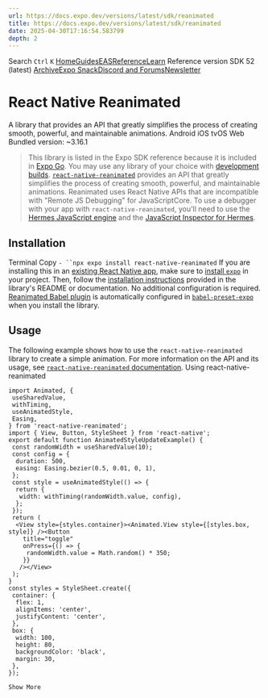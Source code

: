```yaml
---
url: https://docs.expo.dev/versions/latest/sdk/reanimated
title: https://docs.expo.dev/versions/latest/sdk/reanimated
date: 2025-04-30T17:16:54.583799
depth: 2
---
```


Search
`Ctrl` `K`
[Home](https://docs.expo.dev/)[Guides](https://docs.expo.dev/guides/overview)[EAS](https://docs.expo.dev/eas)[Reference](https://docs.expo.dev/versions/latest)[Learn](https://docs.expo.dev/tutorial/overview)
Reference version
SDK 52 (latest)
[Archive](https://docs.expo.dev/archive)[Expo Snack](https://snack.expo.dev)[Discord and Forums](https://chat.expo.dev)[Newsletter](https://expo.dev/mailing-list/signup)
# React Native Reanimated
A library that provides an API that greatly simplifies the process of creating smooth, powerful, and maintainable animations.
Android
iOS
tvOS
Web
Bundled version:
~3.16.1
> This library is listed in the Expo SDK reference because it is included in [Expo Go](https://expo.dev/go). You may use any library of your choice with [development builds](https://docs.expo.dev/develop/development-builds/introduction).
[`react-native-reanimated`](https://docs.swmansion.com/react-native-reanimated/docs/fundamentals/getting-started/) provides an API that greatly simplifies the process of creating smooth, powerful, and maintainable animations.
> Reanimated uses React Native APIs that are incompatible with "Remote JS Debugging" for JavaScriptCore. To use a debugger with your app with `react-native-reanimated`, you'll need to use the [Hermes JavaScript engine](https://docs.expo.dev/guides/using-hermes) and the [JavaScript Inspector for Hermes](https://docs.expo.dev/guides/using-hermes#javascript-inspector-for-hermes).
## Installation
Terminal
Copy
`- ``npx expo install react-native-reanimated`
If you are installing this in an [existing React Native app](https://docs.expo.dev/bare/overview), make sure to [install `expo`](https://docs.expo.dev/bare/installing-expo-modules) in your project. Then, follow the [installation instructions](https://docs.swmansion.com/react-native-reanimated/docs/fundamentals/getting-started/#platform-specific-setup) provided in the library's README or documentation.
No additional configuration is required. [Reanimated Babel plugin](https://docs.swmansion.com/react-native-reanimated/docs/fundamentals/glossary#reanimated-babel-plugin) is automatically configured in [`babel-preset-expo`](https://www.npmjs.com/package/babel-preset-expo) when you install the library.
## Usage
The following example shows how to use the `react-native-reanimated` library to create a simple animation. For more information on the API and its usage, see [`react-native-reanimated` documentation](https://docs.swmansion.com/react-native-reanimated/docs/fundamentals/your-first-animation).
Using react-native-reanimated
```
import Animated, {
 useSharedValue,
 withTiming,
 useAnimatedStyle,
 Easing,
} from 'react-native-reanimated';
import { View, Button, StyleSheet } from 'react-native';
export default function AnimatedStyleUpdateExample() {
 const randomWidth = useSharedValue(10);
 const config = {
  duration: 500,
  easing: Easing.bezier(0.5, 0.01, 0, 1),
 };
 const style = useAnimatedStyle(() => {
  return {
   width: withTiming(randomWidth.value, config),
  };
 });
 return (
  <View style={styles.container}><Animated.View style={[styles.box, style]} /><Button
    title="toggle"
    onPress={() => {
     randomWidth.value = Math.random() * 350;
    }}
   /></View>
 );
}
const styles = StyleSheet.create({
 container: {
  flex: 1,
  alignItems: 'center',
  justifyContent: 'center',
 },
 box: {
  width: 100,
  height: 80,
  backgroundColor: 'black',
  margin: 30,
 },
});

Show More

```


